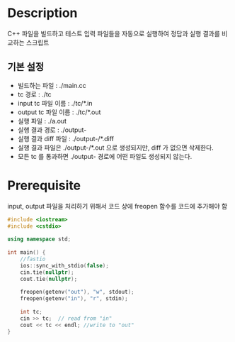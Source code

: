 # Description
C++ 파일을 빌드하고 테스트 입력 파일들을 자동으로 실행하여 정답과 실행 결과를 비교하는 스크립트

## 기본 설정
- 빌드하는 파일 : ./main.cc
- tc 경로 : ./tc
- input tc 파일 이름 : ./tc/*.in
- output tc 파일 이름 : ./tc/*.out
- 실행 파일 : ./a.out
- 실행 결과 경로 : ./output-<datetime>
- 실행 결과 diff 파일 : ./output-<datetime>/*.diff
- 실행 결과 파일은 ./output-<datetime>/*.out 으로 생성되지만, diff 가 없으면 삭제한다.
- 모든 tc 를 통과하면 ./output-<datetime> 경로에 어떤 파일도 생성되지 않는다.

# Prerequisite
input, output 파일을 처리하기 위해서 코드 상에 freopen 함수를 코드에 추가해야 함

```c++
#include <iostream>
#include <cstdio>
 
using namespace std;
 
int main() {
    //fastio
    ios::sync_with_stdio(false);
    cin.tie(nullptr);
    cout.tie(nullptr);
 
    freopen(getenv("out"), "w", stdout);
    freopen(getenv("in"), "r", stdin);
 
    int tc;
    cin >> tc;  // read from "in"
    cout << tc << endl; //write to "out"
}
```